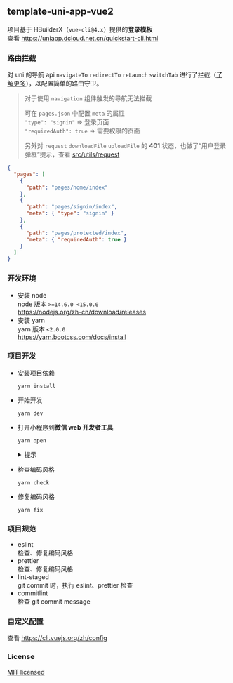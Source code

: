 ## template-uni-app-vue2

项目基于 HBuilderX（`vue-cli@4.x`）提供的**登录模板**  
查看 https://uniapp.dcloud.net.cn/quickstart-cli.html

### 路由拦截
对 uni 的导航 api `navigateTo` `redirectTo` `reLaunch` `switchTab` 进行了拦截（[了解更多](https://uniapp.dcloud.net.cn/api/interceptor.html#addinterceptor)），以配置简单的路由守卫。

> 对于使用 `navigation` 组件触发的导航无法拦截  
>
> 可在 `pages.json` 中配置 `meta` 的属性  
> `"type": "signin"` => 登录页面  
> `"requiredAuth": true` => 需要权限的页面  
>
> 另外对 `request` `downloadFile` `uploadFile` 的 **401** 状态，也做了“用户登录弹框”提示，查看 [src/utils/request](src/utils/request)

```json
{
  "pages": [
    {
      "path": "pages/home/index"
    },
    {
      "path": "pages/signin/index",
      "meta": { "type": "signin" }
    },
    {
      "path": "pages/protected/index",
      "meta": { "requiredAuth": true }
    }
  ]
}
```

### 开发环境
- 安装 node  
  node 版本 `>=14.6.0 <15.0.0`  
  https://nodejs.org/zh-cn/download/releases
- 安装 yarn   
  yarn 版本 `<2.0.0`  
  https://yarn.bootcss.com/docs/install

### 项目开发
- 安装项目依赖
  ```
  yarn install
  ```

- 开始开发
  ```
  yarn dev
  ```

- 打开小程序到**微信 web 开发者工具**
  ```
  yarn open
  ```
  <details>
    <summary>提示</summary>

    可在项目根目录的 `.webdevtools.local` 文件中，配置“开发者工具”路径  
    > WSL 与 Windows 配置相同  
    > 使用默认路径时，可忽略该配置文件  
    > 目前仅支持“微信 web 开发者工具”  

    ```
    # 微信 web 开发者工具 - macOS
    WEBDEVTOOLS_WECHAT_MACOS=/Applications/wechatwebdevtools.app/Contents/MacOS/cli

    # 微信 web 开发者工具 - Windows
    WEBDEVTOOLS_WECHAT_WINDOWS=C:\Program Files (x86)\Tencent\微信web开发者工具\cli.bat
    ```
  </details>

- 检查编码风格
  ```
  yarn check
  ```

- 修复编码风格
  ```
  yarn fix
  ```

### 项目规范
- eslint  
  检查、修复编码风格
- prettier  
  检查、修复编码风格
- lint-staged  
  git commit 时，执行 eslint、prettier 检查
- commitlint  
  检查 git commit message

### 自定义配置
查看 https://cli.vuejs.org/zh/config

### License
[MIT licensed](../LICENSE)